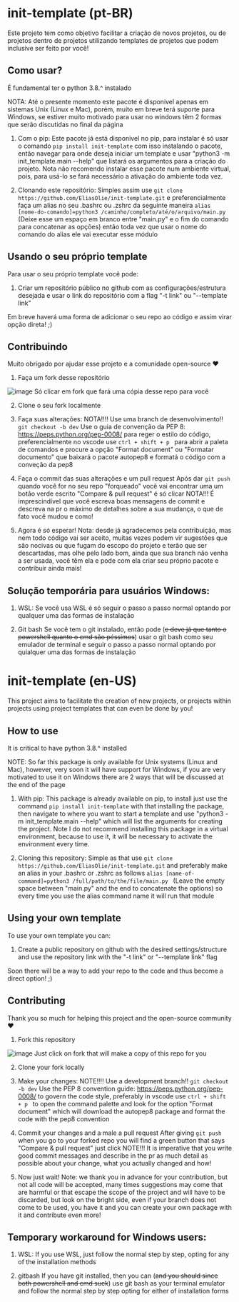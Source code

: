 # init-template (pt-BR)

Este projeto tem como objetivo facilitar a criação de novos projetos, ou de projetos dentro de projetos utilizando templates de projetos que podem inclusive ser feito
por você!

## Como usar?
É fundamental ter o python 3.8.^ instalado 

NOTA: Até o presente momento este pacote é disponivel apenas em sistemas Unix (Linux e Mac), porém, muito em breve terá suporte para Windows, se estiver muito motivado para usar no windows têm 2 formas que serão discutidas no final da página

1. Com o pip:
  Este pacote já está disponivel no pip, para instalar é só usar o comando ```pip install init-template``` com isso instalando o pacote, então navegar para onde deseja iniciar um template e usar "python3 -m init_template.main --help" que listará os argumentos para a criação do projeto. Nota não recomendo instalar esse pacote num ambiente virtual, pois, para usá-lo se fará necessário a ativação do ambiente toda vez.

2. Clonando este repositório:
  Simples assim use ```git clone https://github.com/EliasOlie/init-template.git``` e preferencialmente faça um alias no seu .bashrc ou .zshrc da seguinte maneira ```alias [nome-do-comando]=python3 /caminho/completo/até/o/arquivo/main.py ``` (Deixe esse um espaço em branco entre "main.py" e o fim do comando para concatenar as opções) então toda vez que usar o nome do comando do alias ele vai executar esse módulo


## Usando o seu próprio template

Para usar o seu próprio template você pode:

1. Criar um repositório público no github com as configurações/estrutura desejada e usar o link do repositório com a flag "-t link" ou "--template link"

Em breve haverá uma forma de adicionar o seu repo ao código e assim virar opção direta! ;)

## Contribuindo

Muito obrigado por ajudar esse projeto e a comunidade open-source ❤️

1. Faça um fork desse repositório

  ![image](https://user-images.githubusercontent.com/63745733/195986925-f4317466-9cf3-4bdc-87cc-ee4820414e3d.png)
  Só clicar em fork que fará uma cópia desse repo para você

2. Clone o seu fork localmente

3. Faça suas alterações:
  NOTA!!!!
  Use uma branch de desenvolvimento!! ```git checkout -b dev```
  Use o guia de convenção da PEP 8: https://peps.python.org/pep-0008/ para reger o estilo do código, preferencialmente no vscode use ```ctrl + shift + p ``` para abrir a paleta de comandos e procure a opção "Format document" ou "Formatar documento" que baixará o pacote autopep8 e formatá o código com a conveção da pep8

4. Faça o commit das suas alterações e um pull request
  Após dar ```git push``` quando você for no seu repo "forqueado" você vai encontrar uma um botão verde escrito "Compare & pull request" é só clicar
  NOTA!!! É imprescindível que você escreva boas mensagens de commit e descreva na pr o máximo de detalhes sobre a sua mudança, o que de fato você mudou e como!

5. Agora é só esperar!
  Nota: desde já agradecemos pela contribuição, mas nem todo código vai ser aceito, muitas vezes podem vir sugestões que são nocivas ou que fugam do escopo do projeto e terão que ser descartadas, mas olhe pelo lado bom, ainda que sua branch não venha a ser usada, você têm ela e pode com ela criar seu próprio pacote e contribuir ainda mais!


## Solução temporária para usuários Windows:

1. WSL:
  Se você usa WSL é só seguir o passo a passo normal optando por qualquer uma das formas de instalação

2. Git bash
  Se você tem o git instalado, então pode (<s>e deve já que tanto o powershell quanto o cmd são péssimos</s>) usar o git bash como seu emulador de terminal e seguir o passo a passo normal optando por quialquer uma das formas de instalação

# init-template (en-US)

This project aims to facilitate the creation of new projects, or projects within projects using project templates that can even be done
by you!

## How to use

It is critical to have python 3.8.^ installed

NOTE: So far this package is only available for Unix systems (Linux and Mac), however, very soon it will have support for Windows, if you are very motivated to use it on Windows there are 2 ways that will be discussed at the end of the page

1. With pip:
  This package is already available on pip, to install just use the command ```pip install init-template``` with that installing the package, then navigate to where you want to start a template and use "python3 -m init_template.main --help" which will list the arguments for creating the project. Note I do not recommend installing this package in a virtual environment, because to use it, it will be necessary to activate the environment every time.

2. Cloning this repository:
  Simple as that use ```git clone https://github.com/EliasOlie/init-template.git``` and preferably make an alias in your .bashrc or .zshrc as follows ```alias [name-of- command]=python3 /full/path/to/the/file/main.py ``` (Leave the empty space between "main.py" and the end to concatenate the options) so every time you use the alias command name it will run that module

## Using your own template

To use your own template you can:

1. Create a public repository on github with the desired settings/structure and use the repository link with the "-t link" or "--template link" flag

Soon there will be a way to add your repo to the code and thus become a direct option! ;)

## Contributing

Thank you so much for helping this project and the open-source community ❤️

1. Fork this repository

  ![image](https://user-images.githubusercontent.com/63745733/195986925-f4317466-9cf3-4bdc-87cc-ee4820414e3d.png)
  Just click on fork that will make a copy of this repo for you

2. Clone your fork locally

3. Make your changes:
  NOTE!!!!
  Use a development branch!! ```git checkout -b dev```
  Use the PEP 8 convention guide: https://peps.python.org/pep-0008/ to govern the code style, preferably in vscode use ```ctrl + shift + p ``` to open the command palette and look for the option "Format document" which will download the autopep8 package and format the code with the pep8 convention

4. Commit your changes and a male a pull request
  After giving ```git push``` when you go to your forked repo you will find a green button that says "Compare & pull request" just click
  NOTE!!! It is imperative that you write good commit messages and describe in the pr as much detail as possible about your change, what you actually changed and how!

5. Now just wait!
  Note: we thank you in advance for your contribution, but not all code will be accepted, many times suggestions may come that are harmful or that escape the scope of the project and will have to be discarded, but look on the bright side, even if your branch does not come to be used, you have it and you can create your own package with it and contribute even more!

## Temporary workaround for Windows users:

1. WSL:
  If you use WSL, just follow the normal step by step, opting for any of the installation methods

2. gitbash
  If you have git installed, then you can (<s>and you should since both powershell and cmd suck</s>) use git bash as your terminal emulator and follow the normal step by step opting for either of installation forms